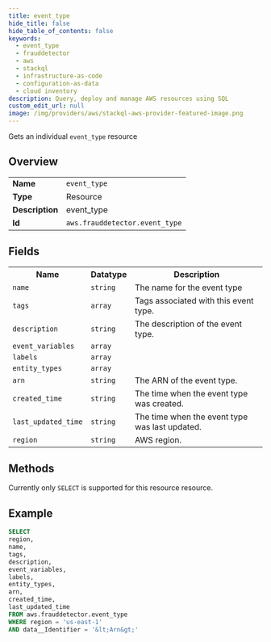 ```yaml
---
title: event_type
hide_title: false
hide_table_of_contents: false
keywords:
  - event_type
  - frauddetector
  - aws
  - stackql
  - infrastructure-as-code
  - configuration-as-data
  - cloud inventory
description: Query, deploy and manage AWS resources using SQL
custom_edit_url: null
image: /img/providers/aws/stackql-aws-provider-featured-image.png
---
```

Gets an individual <code>event_type</code> resource

## Overview
<table><tbody>
<tr><td><b>Name</b></td><td><code>event_type</code></td></tr>
<tr><td><b>Type</b></td><td>Resource</td></tr>
<tr><td><b>Description</b></td><td>event_type</td></tr>
<tr><td><b>Id</b></td><td><code>aws.frauddetector.event_type</code></td></tr>
</tbody></table>

## Fields
<table><tbody>
<tr><th>Name</th><th>Datatype</th><th>Description</th></tr>
<tr><td><code>name</code></td><td><code>string</code></td><td>The name for the event type</td></tr>
<tr><td><code>tags</code></td><td><code>array</code></td><td>Tags associated with this event type.</td></tr>
<tr><td><code>description</code></td><td><code>string</code></td><td>The description of the event type.</td></tr>
<tr><td><code>event_variables</code></td><td><code>array</code></td><td></td></tr>
<tr><td><code>labels</code></td><td><code>array</code></td><td></td></tr>
<tr><td><code>entity_types</code></td><td><code>array</code></td><td></td></tr>
<tr><td><code>arn</code></td><td><code>string</code></td><td>The ARN of the event type.</td></tr>
<tr><td><code>created_time</code></td><td><code>string</code></td><td>The time when the event type was created.</td></tr>
<tr><td><code>last_updated_time</code></td><td><code>string</code></td><td>The time when the event type was last updated.</td></tr>
<tr><td><code>region</code></td><td><code>string</code></td><td>AWS region.</td></tr>

</tbody></table>

## Methods
Currently only <code>SELECT</code> is supported for this resource resource.

## Example
```sql
SELECT
region,
name,
tags,
description,
event_variables,
labels,
entity_types,
arn,
created_time,
last_updated_time
FROM aws.frauddetector.event_type
WHERE region = 'us-east-1'
AND data__Identifier = '&lt;Arn&gt;'
```
